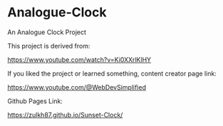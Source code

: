 # Analogue-Clock
An Analogue Clock Project

This project is derived from:

https://www.youtube.com/watch?v=Ki0XXrlKlHY

If you liked the project or learned something, content creator page link:

https://www.youtube.com/@WebDevSimplified

Github Pages Link:

https://zulkh87.github.io/Sunset-Clock/